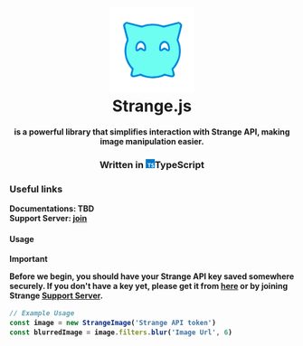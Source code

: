 <h1 align="center">
<img src="./assets/strange.png" width=150 ></img>
<br>
<b> Strange.js<b>
</h1>
<h4 align="center">is a powerful library that simplifies interaction with Strange API, making image manipulation easier.</h4>
<h3 align="center">Written in <img width=16 src="./assets/typescript-icon.svg"></img>TypeScript</h3>


### Useful links
**Documentations**: TBD <br>
**Support Server**: [join](https://discord.gg/Cv3FbdXCtY)

#### Usage
> [!IMPORTANT]  
> Before we begin, you should have your Strange API key saved somewhere securely. If you don't have a key yet, please get it from [here](https://strangeapi.hostz.me/dashboard) or by joining Strange [Support Server](https://discord.gg/Cv3FbdXCtY).

```js
// Example Usage
const image = new StrangeImage('Strange API token')
const blurredImage = image.filters.blur('Image Url', 6)
```
